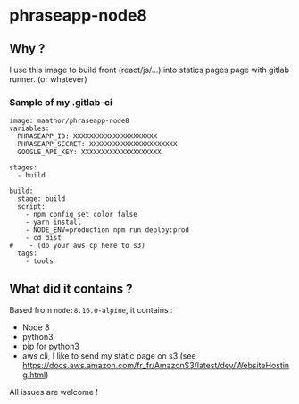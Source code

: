 # phraseapp-node8

## Why ?

I use this image to build front (react/js/...) into statics pages page with gitlab runner. (or whatever)

### Sample of my .gitlab-ci

```
image: maathor/phraseapp-node8
variables:
  PHRASEAPP_ID: XXXXXXXXXXXXXXXXXXXXX
  PHRASEAPP_SECRET: XXXXXXXXXXXXXXXXXXXXXX
  GOOGLE_API_KEY: XXXXXXXXXXXXXXXXXXXX

stages:
  - build

build:
  stage: build
  script:
    - npm config set color false
    - yarn install
    - NODE_ENV=production npm run deploy:prod
    - cd dist
#    - (do your aws cp here to s3)
  tags:
    - tools

```

## What did it contains ?

Based from `node:8.16.0-alpine`, it contains :
  - Node 8
  - python3
  - pip for python3
  - aws cli, I like to send my static page on s3 (see https://docs.aws.amazon.com/fr_fr/AmazonS3/latest/dev/WebsiteHosting.html)
  
All issues are welcome !
